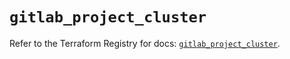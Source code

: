 # `gitlab_project_cluster`

Refer to the Terraform Registry for docs: [`gitlab_project_cluster`](https://registry.terraform.io/providers/gitlabhq/gitlab/17.9.0/docs/resources/project_cluster).
